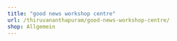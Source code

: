 ```yaml
---
title: "good news workshop centre"
url: /thiruvananthapuram/good-news-workshop-centre/
shop: Allgemein
---
```

